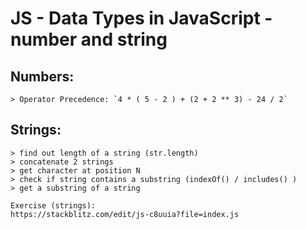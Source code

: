 
# JS - Data Types in JavaScript - number and string

<!--- 
Status: highlighted
-->


## Numbers:
    > Operator Precedence: `4 * ( 5 - 2 ) + (2 + 2 ** 3) - 24 / 2`

## Strings:
    > find out length of a string (str.length)
    > concatenate 2 strings 
    > get character at position N
    > check if string contains a substring (indexOf() / includes() )
    > get a substring of a string

    Exercise (strings): 
    https://stackblitz.com/edit/js-c8uuia?file=index.js

    